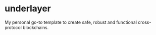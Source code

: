 # underlayer
My personal go-to template to create safe, robust and functional cross-protocol blockchains.
